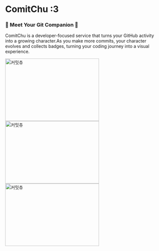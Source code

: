 # ComitChu :3

### 👾 Meet Your Git Companion 👾
ComitChu is a developer-focused service that turns your GitHub activity into a growing character.As you make more commits, your character evolves and collects badges, turning your coding journey into a visual experience.

<a href="https://www.comitchu.shop" target="_blank">
  <img src="https://www.comitchu.shop/api/chu/khp9798" alt="커밋츄" width="300" height="200" />
</a>
<br>
<a href="https://www.comitchu.shop" target="_blank">
  <img src="https://www.comitchu.shop/api/chu/dmswldk28" alt="커밋츄" width="300" height="200" />
</a>
<br>
<a href="https://www.comitchu.shop" target="_blank">
  <img src="https://www.comitchu.shop/api/chu/mini-suyo" alt="커밋츄" width="300" height="200" />
</a>
